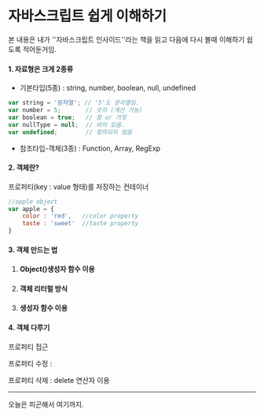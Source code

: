 # 자바스크립트 쉽게 이해하기

본 내용은 내가 ''자바스크립트 인사이드''라는 책을 읽고 다음에 다시 볼때 이해하기 쉽도록 적어둔거임.



#### 1. 자료형은 크게 2종류

- 기본타입(5종) : string, number, boolean, null, undefined

```js
var string = '문자열'; // '5'도 문자열임.
var number = 5;  	  // 숫자 (계산 가능)
var boolean = true;   // 참 or 거짓
var nullType = null;  // 비어 있음.
var undefined;        // 정의되지 않음
```

- 참조타입-객체(3종) : Function, Array, RegExp



#### 2. 객체란?

프로퍼티(key : value 형태)를 저장하는 컨테이너

```javascript
//apple object
var apple = {
	color : 'red',   //color property
  	taste : 'sweet'  //taste property
}
```



#### 3. 객체 만드는 법

1. #### Object()생성자 함수 이용

2. #### 객체 리터럴 방식

3. #### 생성자 함수 이용



#### 4. 객체 다루기

프로퍼티 접근

프로퍼티 수정 : 

프로퍼티 삭제 : delete 연산자 이용





---

오늘은 피곤해서 여기까지.



